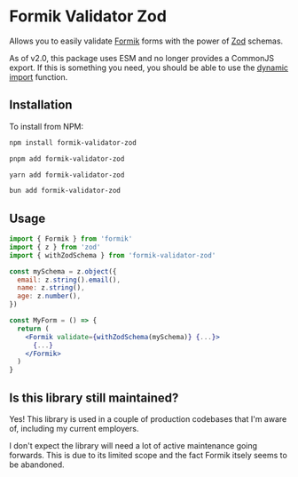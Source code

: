 # Formik Validator Zod

Allows you to easily validate [Formik](https://github.com/jaredpalmer/formik)
forms with the power of [Zod](https://github.com/colinhacks/zod) schemas.

As of v2.0, this package uses ESM and no longer provides a CommonJS export. If
this is something you need, you should be able to use the
[dynamic import](https://v8.dev/features/dynamic-import) function.

## Installation

To install from NPM:

```sh
npm install formik-validator-zod

pnpm add formik-validator-zod

yarn add formik-validator-zod

bun add formik-validator-zod
```

## Usage

```jsx
import { Formik } from 'formik'
import { z } from 'zod'
import { withZodSchema } from 'formik-validator-zod'

const mySchema = z.object({
  email: z.string().email(),
  name: z.string(),
  age: z.number(),
})

const MyForm = () => {
  return (
    <Formik validate={withZodSchema(mySchema)} {...}>
      {...}
    </Formik>
  )
}
```

## Is this library still maintained?

Yes! This library is used in a couple of production codebases that I'm aware of,
including my current employers.

I don't expect the library will need a lot of active maintenance going forwards.
This is due to its limited scope and the fact Formik itsely seems to be
abandoned.
